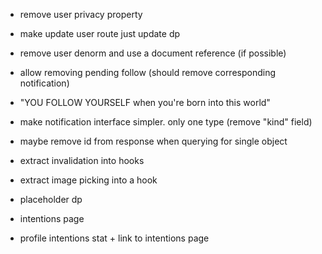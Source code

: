 - remove user privacy property
- make update user route just update dp
- remove user denorm and use a document reference (if possible)
- allow removing pending follow (should remove corresponding notification)
- "YOU FOLLOW YOURSELF when you're born into this world"
- make notification interface simpler. only one type (remove "kind" field)

- maybe remove id from response when querying for single object
- extract invalidation into hooks
- extract image picking into a hook
- placeholder dp
- intentions page
- profile intentions stat + link to intentions page
